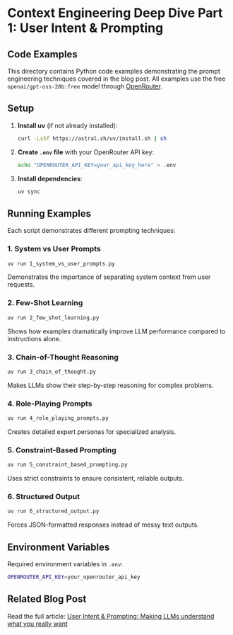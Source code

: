 # Context Engineering Deep Dive Part 1: User Intent & Prompting

## Code Examples

This directory contains Python code examples demonstrating the prompt engineering techniques covered in the blog post. All examples use the free `openai/gpt-oss-20b:free` model through [OpenRouter](https://openrouter.ai/openai/gpt-oss-20b:free/api).

## Setup

1. **Install uv** (if not already installed):
   ```bash
   curl -LsSf https://astral.sh/uv/install.sh | sh
   ```

2. **Create `.env` file** with your OpenRouter API key:
   ```bash
   echo "OPENROUTER_API_KEY=your_api_key_here" > .env
   ```

3. **Install dependencies**:
   ```bash
   uv sync
   ```

## Running Examples

Each script demonstrates different prompting techniques:

### 1. System vs User Prompts
```bash
uv run 1_system_vs_user_prompts.py
```
Demonstrates the importance of separating system context from user requests.

### 2. Few-Shot Learning
```bash
uv run 2_few_shot_learning.py
```
Shows how examples dramatically improve LLM performance compared to instructions alone.

### 3. Chain-of-Thought Reasoning
```bash
uv run 3_chain_of_thought.py
```
Makes LLMs show their step-by-step reasoning for complex problems.

### 4. Role-Playing Prompts
```bash
uv run 4_role_playing_prompts.py
```
Creates detailed expert personas for specialized analysis.

### 5. Constraint-Based Prompting
```bash
uv run 5_constraint_based_prompting.py
```
Uses strict constraints to ensure consistent, reliable outputs.

### 6. Structured Output
```bash
uv run 6_structured_output.py
```
Forces JSON-formatted responses instead of messy text outputs.

## Environment Variables

Required environment variables in `.env`:

```bash
OPENROUTER_API_KEY=your_openrouter_api_key
```

## Related Blog Post

Read the full article: [User Intent & Prompting: Making LLMs understand what you really want](https://about.datnguyen.de/blog/internal/context-engineering-deep-dive-part-1-user-intent-prompting/)
